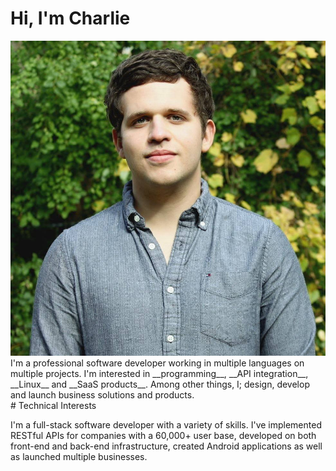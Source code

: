 # Hi, I'm Charlie
<img class="profile-picture hoverZoomLink" src="img/me.jpg">
I'm a professional software developer working in multiple languages on multiple projects. I'm interested in __programming__, __API integration__, __Linux__ and __SaaS products__. Among other things, I; design, develop and launch business solutions and products.


<br>
# Technical Interests

I'm a full-stack software developer with a variety of skills. I've implemented RESTful APIs for companies with a 60,000+ user base, developed on both front-end and back-end infrastructure, created Android applications as well as launched multiple businesses.
